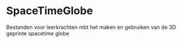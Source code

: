 # SpaceTimeGlobe
Bestanden voor leerkrachten mbt het maken en gebruiken van de 3D geprinte spacetime globe
